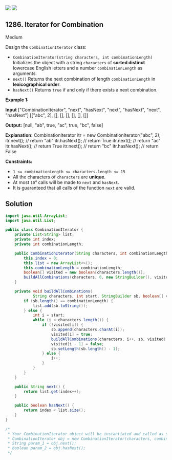 [![](https://img.shields.io/github/stars/javadev/LeetCode-in-Java?label=Stars&style=flat-square)](https://github.com/javadev/LeetCode-in-Java)
[![](https://img.shields.io/github/forks/javadev/LeetCode-in-Java?label=Fork%20me%20on%20GitHub%20&style=flat-square)](https://github.com/javadev/LeetCode-in-Java/fork)

## 1286\. Iterator for Combination

Medium

Design the `CombinationIterator` class:

*   `CombinationIterator(string characters, int combinationLength)` Initializes the object with a string `characters` of **sorted distinct** lowercase English letters and a number `combinationLength` as arguments.
*   `next()` Returns the next combination of length `combinationLength` in **lexicographical order**.
*   `hasNext()` Returns `true` if and only if there exists a next combination.

**Example 1:**

**Input** ["CombinationIterator", "next", "hasNext", "next", "hasNext", "next", "hasNext"] [["abc", 2], [], [], [], [], [], []]

**Output:** [null, "ab", true, "ac", true, "bc", false]

**Explanation:** CombinationIterator itr = new CombinationIterator("abc", 2); itr.next(); // return "ab" itr.hasNext(); // return True itr.next(); // return "ac" itr.hasNext(); // return True itr.next(); // return "bc" itr.hasNext(); // return False

**Constraints:**

*   `1 <= combinationLength <= characters.length <= 15`
*   All the characters of `characters` are **unique**.
*   At most <code>10<sup>4</sup></code> calls will be made to `next` and `hasNext`.
*   It is guaranteed that all calls of the function `next` are valid.

## Solution

```java
import java.util.ArrayList;
import java.util.List;

public class CombinationIterator {
    private List<String> list;
    private int index;
    private int combinationLength;

    public CombinationIterator(String characters, int combinationLength) {
        this.index = 0;
        this.list = new ArrayList<>();
        this.combinationLength = combinationLength;
        boolean[] visited = new boolean[characters.length()];
        buildAllCombinations(characters, 0, new StringBuilder(), visited);
    }

    private void buildAllCombinations(
            String characters, int start, StringBuilder sb, boolean[] visited) {
        if (sb.length() == combinationLength) {
            list.add(sb.toString());
        } else {
            int i = start;
            while (i < characters.length()) {
                if (!visited[i]) {
                    sb.append(characters.charAt(i));
                    visited[i] = true;
                    buildAllCombinations(characters, i++, sb, visited);
                    visited[i - 1] = false;
                    sb.setLength(sb.length() - 1);
                } else {
                    i++;
                }
            }
        }
    }

    public String next() {
        return list.get(index++);
    }

    public boolean hasNext() {
        return index < list.size();
    }
}

/*
 * Your CombinationIterator object will be instantiated and called as such:
 * CombinationIterator obj = new CombinationIterator(characters, combinationLength);
 * String param_1 = obj.next();
 * boolean param_2 = obj.hasNext();
 */
```